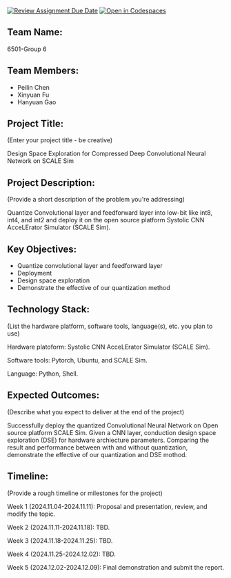 [![Review Assignment Due Date](https://classroom.github.com/assets/deadline-readme-button-22041afd0340ce965d47ae6ef1cefeee28c7c493a6346c4f15d667ab976d596c.svg)](https://classroom.github.com/a/Buol6fpg)
[![Open in Codespaces](https://classroom.github.com/assets/launch-codespace-2972f46106e565e64193e422d61a12cf1da4916b45550586e14ef0a7c637dd04.svg)](https://classroom.github.com/open-in-codespaces?assignment_repo_id=16882874)

## Team Name: 
6501-Group 6

## Team Members:
- Peilin Chen
- Xinyuan Fu
- Hanyuan Gao

## Project Title:
(Enter your project title - be creative)

Design Space Exploration for Compressed Deep Convolutional Neural Network on SCALE Sim

## Project Description:
(Provide a short description of the problem you're addressing)

Quantize Convolutional layer and feedforward layer into low-bit like int8, int4, and int2 and deploy it on the open source platform Systolic CNN AcceLErator Simulator (SCALE Sim). 

## Key Objectives:
- Quantize convolutional layer and feedforward layer
- Deployment
- Design space exploration
- Demonstrate the effective of our quantization method

## Technology Stack:
(List the hardware platform, software tools, language(s), etc. you plan to use)

Hardware platoform: Systolic CNN AcceLErator Simulator (SCALE Sim).

Software tools: Pytorch, Ubuntu, and SCALE Sim.

Language: Python, Shell.

## Expected Outcomes:
(Describe what you expect to deliver at the end of the project)

Successfully deploy the quantized Convolutional Neural Network on Open source platform SCALE Sim. Given a CNN layer, conduction design space exploration (DSE) for hardware archiecture parameters. Comparing the result and performance between with and without quantization, demonstrate the effective of our quantization and DSE mothod.

## Timeline:
(Provide a rough timeline or milestones for the project)

Week 1 (2024.11.04-2024.11.11): Proposal and presentation, review, and modify the topic.

Week 2 (2024.11.11-2024.11.18): TBD.

Week 3 (2024.11.18-2024.11.25): TBD.

Week 4 (2024.11.25-2024.12.02): TBD.

Week 5 (2024.12.02-2024.12.09): Final demonstration and submit the report.

